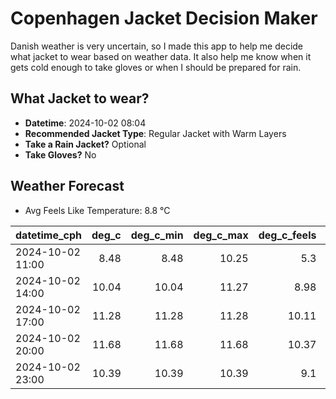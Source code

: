 
# Copenhagen Jacket Decision Maker

Danish weather is very uncertain, so I made this app to help me decide what jacket to wear based on weather data. 
It also help me know when it gets cold enough to take gloves or when I should be prepared for rain.

## What Jacket to wear?

- **Datetime**: 2024-10-02 08:04
- **Recommended Jacket Type**: Regular Jacket with Warm Layers
- **Take a Rain Jacket?** Optional
- **Take Gloves?** No

## Weather Forecast
- Avg Feels Like Temperature: 8.8 °C

| datetime_cph     |   deg_c |   deg_c_min |   deg_c_max |   deg_c_feels | weather   | wind   | rain   |
|:-----------------|--------:|------------:|------------:|--------------:|:----------|:-------|:-------|
| 2024-10-02 11:00 |    8.48 |        8.48 |       10.25 |          5.3  | Clouds    | Medium | None   |
| 2024-10-02 14:00 |   10.04 |       10.04 |       11.27 |          8.98 | Rain      | Medium | Low    |
| 2024-10-02 17:00 |   11.28 |       11.28 |       11.28 |         10.11 | Rain      | Low    | Low    |
| 2024-10-02 20:00 |   11.68 |       11.68 |       11.68 |         10.37 | Clouds    | Medium | None   |
| 2024-10-02 23:00 |   10.39 |       10.39 |       10.39 |          9.1  | Clouds    | Medium | None   |
        